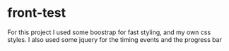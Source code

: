 # front-test

For this project I used some boostrap for fast styling, and my own css styles. I also used some jquery for the timing events and the progress bar
